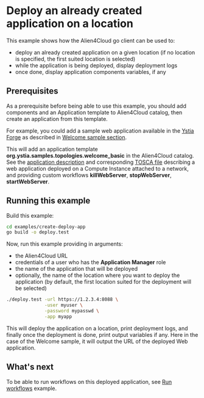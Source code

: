 # Deploy an already created application on a location

This example shows how the Alien4Cloud go client can be used to:

* deploy an already created application on a given location (if no location is specified, the first suited location is selected)
* while the application is being deployed, display deployment logs
* once done, display application components variables, if any

## Prerequisites

As a prerequisite before being able to use this example, you should add components
and an Application template to Alien4Cloud catalog, then create an application from this template.

For example, you could add a sample web application available in the [Ystia Forge](https://github.com/ystia/forge/blob/develop/org/ystia/README.rst)
as described in [Welcome sample section](https://github.com/ystia/forge/blob/develop/org/ystia/README.rst#welcome-sample).

This will add an application template **org.ystia.samples.topologies.welcome_basic** in the Alien4Cloud catalog.
See the [application description](https://github.com/ystia/forge/blob/develop/org/ystia/samples/topologies/welcome_basic/README.rst)
and corresponding [TOSCA file](https://github.com/ystia/forge/blob/develop/org/ystia/samples/topologies/welcome_basic/types.yml)
describing a web application deployed on a Compute Instance attached to a network,
and providing custom workflows **killWebServer**, **stopWebServer**, **startWebServer**.

## Running this example

Build this example:

```bash
cd examples/create-deploy-app
go build -o deploy.test
```

Now, run this example providing in arguments:

* the Alien4Cloud URL
* credentials of a user who has the **Application Manager** role
* the name of the application that will be deployed
* optionally, the name of the location where you want to deploy the application
  (by default, the first location suited for the deployment will be selected)

```bash
./deploy.test -url https://1.2.3.4:8088 \
              -user myuser \
              -password mypasswd \
              -app myapp
```

This will deploy the application on a location, print deployment logs,
and finally once the deployment is done, print output variables if any.
Here in the case of the Welcome sample, it will output the URL of the deployed Web application.

## What's next

To be able to run workflows on this deployed application, see [Run workflows](../run-workflow/README.md) example.
